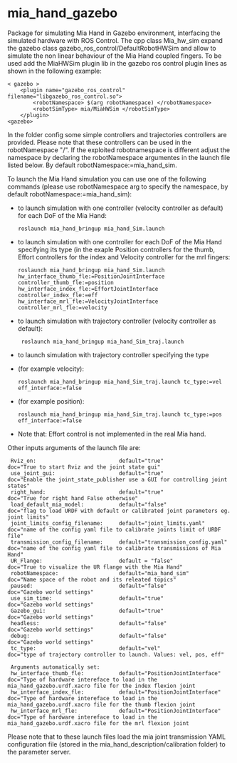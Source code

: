 # mia_hand_gazebo
Package for simulating Mia Hand in Gazebo environment, interfacing the simulated hardware with ROS Control.
The cpp class Mia_hw_sim expand the gazebo class gazebo_ros_control/DefaultRobotHWSim and allow to simulate the non linear behaviour of the Mia Hand coupled fingers.
To be used add the MiaHWSim plugin lib in the gazebo ros control plugin lines as shown in the following example:


    < gazebo >
        <plugin name="gazebo_ros_control" filename="libgazebo_ros_control.so">
            <robotNamespace> $(arg robotNamespace) </robotNamespace>
            <robotSimType> mia/MiaHWSim </robotSimType>
        </plugin>
    <gazebo>

In the folder config some simple controllers and trajectories controllers are provided.
Please note that these controllers can be used in the robotNamespace "/". If the exploited robotnamespace is different adjust the namespace by declaring the robotNamespace argumentes in the launch file listed below.
By default robotNamespace:=mia_hand_sim.

To launch the Mia Hand simulation you can use one of the following commands (please use robotNamespace arg to specify the namespace, by default robotNamespace:=mia_hand_sim):

  - to launch simulation with one controller (velocity controller as default) for each DoF of the Mia Hand:

        roslaunch mia_hand_bringup mia_hand_Sim.launch

  - to launch simulation with one controller for each DoF of the Mia Hand specifying its type (in the exaple Position controllers for the thumb, Effort controllers for the index and Velocity controller for the mrl fingers:

        roslaunch mia_hand_bringup mia_hand_Sim.launch hw_interface_thumb_fle:=PositionJointInterface controller_thumb_fle:=position hw_interface_index_fle:=EffortJointInterface controller_index_fle:=eff hw_interface_mrl_fle:=VelocityJointInterface controller_mrl_fle:=velocity

  - to launch simulation with trajectory controller (velocity controller as default):

         roslaunch mia_hand_bringup mia_hand_Sim_traj.launch

  - to launch simulation with trajectory controller specifying the type
   - (for example velocity):

         roslaunch mia_hand_bringup mia_hand_Sim_traj.launch tc_type:=vel eff_interface:=false

   - (for example position):

         roslaunch mia_hand_bringup mia_hand_Sim_traj.launch tc_type:=pos eff_interface:=false

   - Note that: Effort control is not implemented in the real Mia hand.


Other inputs arguments of the launch file are:


     Rviz_on:                          default="true"                      doc="True to start Rviz and the joint state gui"
     use_joint_gui:                    default="true"                      doc="Enable the joint_state_publisher use a GUI for controlling joint states"
     right_hand:                       default="true"                      doc="True for right hand False otherwise"
     load_default_mia_model:           default="false"                     doc="flag to load URDF with default or calibrated joint parameters eg. joint limits"
     joint_limits_config_filename:     default="joint_limits.yaml"         doc="name of the config yaml file to calibrate joints limit of URDF file"
     transmission_config_filename:     default="transmission_config.yaml"  doc="name of the config yaml file to calibrate transmissions of Mia Hand"
     UR_Flange:                        default = "false"                   doc="True to visualize the UR flange with the Mia Hand"
     robotNamespace:                   default="mia_hand_sim"              doc="Name space of the robot and its releated topics"
     paused:                           default="false"                     doc="Gazebo world settings"
     use_sim_time:                     default="true"                      doc="Gazebo world settings"
     Gazebo_gui:                       default="true"                      doc="Gazebo world settings"
     headless:                         default="false"                     doc="Gazebo world settings"
     debug:                            default="false"                     doc="Gazebo world settings"
     tc_type:                          default="vel"                       doc="type of trajectory controller to launch. Values: vel, pos, eff"

     Arguments automatically set:
     hw_interface_thumb_fle:           default="PositionJointInterface"    doc="Type of hardware intereface to load in the mia_hand_gazebo.urdf.xacro file for the index flexion joint
     hw_interface_index_fle:           default="PositionJointInterface"    doc="Type of hardware intereface to load in the mia_hand_gazebo.urdf.xacro file for the thumb flexion joint
     hw_interface_mrl_fle:             default="PositionJointInterface"    doc="Type of hardware intereface to load in the mia_hand_gazebo.urdf.xacro file for the mrl flexion joint



Please note that to these launch files load the mia joint transmission YAML
configuration file (stored in the mia_hand_description/calibration folder)
to the parameter server.
